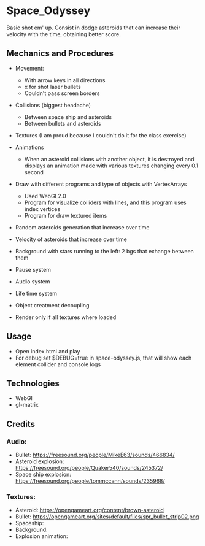 # Space_Odyssey
Basic shot em' up. Consist in dodge asteroids that can increase their velocity with the time, obtaining better score.

## Mechanics and Procedures
* Movement:
	* With arrow keys in all directions
	* x for shot laser bullets
	* Couldn't pass screen borders

* Collisions (biggest headache)
	* Between space ship and asteroids
	* Between bullets and asteroids

* Textures (I am proud because I couldn't do it for the class exercise)

* Animations
	* When an asteroid collisions with another object, it is destroyed and displays an animation made with various textures changing every 0.1 second

* Draw with different programs and type of objects with VertexArrays
	* Used WebGL2.0
	* Program for visualize colliders with lines, and this program uses index vertices
	* Program for draw textured items

* Random asteroids generation that increase over time

* Velocity of asteroids that increase over time

* Background with stars running to the left: 2 bgs that exhange between them

* Pause system

* Audio system

* Life time system

* Object creatment decoupling	

* Render only if all textures where loaded

## Usage
* Open index.html and play
* For debug set $DEBUG=true in space-odyssey.js, that will show each element collider and console logs


## Technologies
* WebGl
* gl-matrix


## Credits
### Audio:
* Bullet: https://freesound.org/people/MikeE63/sounds/466834/
* Asteroid explosion: https://freesound.org/people/Quaker540/sounds/245372/
* Space ship explosion: https://freesound.org/people/tommccann/sounds/235968/
### Textures:
* Asteroid: https://opengameart.org/content/brown-asteroid
* Bullet: https://opengameart.org/sites/default/files/spr_bullet_strip02.png
* Spaceship:
* Background:
* Explosion animation:
